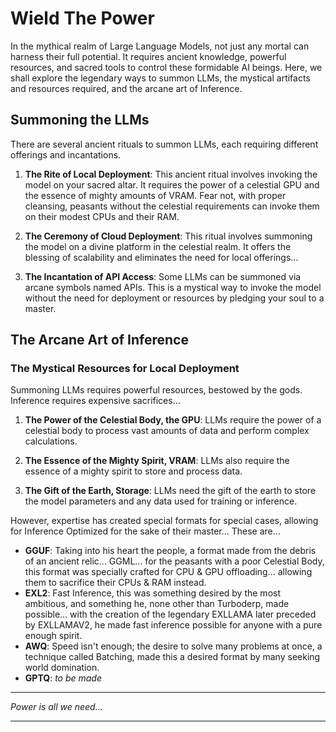 # Wield The Power

In the mythical realm of Large Language Models, not just any mortal can harness their full potential. It requires ancient knowledge, powerful resources, and sacred tools to control these formidable AI beings. Here, we shall explore the legendary ways to summon LLMs, the mystical artifacts and resources required, and the arcane art of Inference.

## Summoning the LLMs

There are several ancient rituals to summon LLMs, each requiring different offerings and incantations.

1. **The Rite of Local Deployment**: This ancient ritual involves invoking the model on your sacred altar. It requires the power of a celestial GPU and the essence of mighty amounts of VRAM. Fear not, with proper cleansing, peasants without the celestial requirements can invoke them on their modest CPUs and their RAM.

2. **The Ceremony of Cloud Deployment**: This ritual involves summoning the model on a divine platform in the celestial realm. It offers the blessing of scalability and eliminates the need for local offerings...

3. **The Incantation of API Access**: Some LLMs can be summoned via arcane symbols named APIs. This is a mystical way to invoke the model without the need for deployment or resources by pledging your soul to a master.

## The Arcane Art of Inference

### The Mystical Resources for Local Deployment

Summoning LLMs requires powerful resources, bestowed by the gods. Inference requires expensive sacrifices...

1. **The Power of the Celestial Body, the GPU**: LLMs require the power of a celestial body to process vast amounts of data and perform complex calculations.

2. **The Essence of the Mighty Spirit, VRAM**: LLMs also require the essence of a mighty spirit to store and process data.

3. **The Gift of the Earth, Storage**: LLMs need the gift of the earth to store the model parameters and any data used for training or inference.

However, expertise has created special formats for special cases, allowing for Inference Optimized for the sake of their master... These are...
- **GGUF**: Taking into his heart the people, a format made from the debris of an ancient relic... GGML... for the peasants with a poor Celestial Body, this format was specially crafted for CPU & GPU offloading... allowing them to sacrifice their CPUs & RAM instead.
- **EXL2**: Fast Inference, this was something desired by the most ambitious, and something he, none other than Turboderp, made possible... with the creation of the legendary EXLLAMA later preceded by EXLLAMAV2, he made fast inference possible for anyone with a pure enough spirit.
- **AWQ**: Speed isn't enough; the desire to solve many problems at once, a technique called Batching, made this a desired format by many seeking world domination.
- **GPTQ**: *to be made*

---

*Power is all we need...*

---